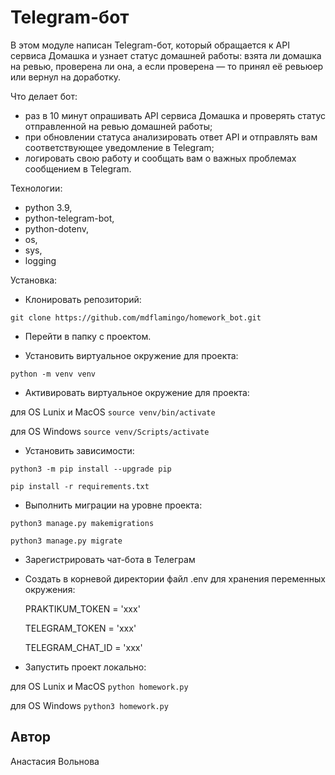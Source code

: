 # Telegram-бот

В этом модуле написан Telegram-бот, который обращается к API сервиса Домашка и узнает статус домашней работы: взята ли домашка на ревью, проверена ли она, а если проверена — то принял её ревьюер или вернул на доработку.

Что делает бот:
- раз в 10 минут опрашивать API сервиса Домашка и проверять статус отправленной на ревью домашней работы;
- при обновлении статуса анализировать ответ API и отправлять вам соответствующее уведомление в Telegram;
- логировать свою работу и сообщать вам о важных проблемах сообщением в Telegram.

Технологии:
- python 3.9,
- python-telegram-bot,
- python-dotenv,
- os,
- sys,
- logging

Установка:
- Клонировать репозиторий:

```git clone https://github.com/mdflamingo/homework_bot.git```

- Перейти в папку с проектом.

- Установить виртуальное окружение для проекта:

```python -m venv venv```

- Активировать виртуальное окружение для проекта:

для OS Lunix и MacOS 
```source venv/bin/activate```

для OS Windows
```source venv/Scripts/activate```

- Установить зависимости:

```python3 -m pip install --upgrade pip```

```pip install -r requirements.txt```

- Выполнить миграции на уровне проекта:

```python3 manage.py makemigrations```

```python3 manage.py migrate```

- Зарегистрировать чат-бота в Телеграм

- Создать в корневой директории файл .env для хранения переменных окружения:

  PRAKTIKUM_TOKEN = 'xxx'
  
  TELEGRAM_TOKEN = 'xxx'
  
  TELEGRAM_CHAT_ID = 'xxx'

- Запустить проект локально:

для OS Lunix и MacOS
```python homework.py```

для OS Windows
```python3 homework.py```

## Автор 
Анастасия Вольнова

